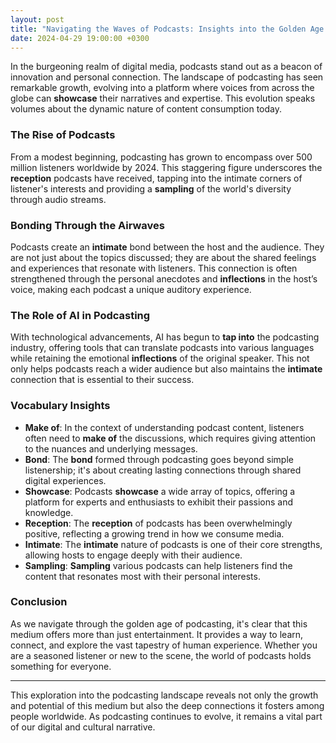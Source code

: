 ```yaml
---
layout: post
title: "Navigating the Waves of Podcasts: Insights into the Golden Age of Podcasting"
date: 2024-04-29 19:00:00 +0300
---
```


In the burgeoning realm of digital media, podcasts stand out as a beacon of innovation and personal connection. The landscape of podcasting has seen remarkable growth, evolving into a platform where voices from across the globe can **showcase** their narratives and expertise. This evolution speaks volumes about the dynamic nature of content consumption today.

### The Rise of Podcasts

From a modest beginning, podcasting has grown to encompass over 500 million listeners worldwide by 2024. This staggering figure underscores the **reception** podcasts have received, tapping into the intimate corners of listener's interests and providing a **sampling** of the world's diversity through audio streams.

### Bonding Through the Airwaves

Podcasts create an **intimate** bond between the host and the audience. They are not just about the topics discussed; they are about the shared feelings and experiences that resonate with listeners. This connection is often strengthened through the personal anecdotes and **inflections** in the host’s voice, making each podcast a unique auditory experience.

### The Role of AI in Podcasting

With technological advancements, AI has begun to **tap into** the podcasting industry, offering tools that can translate podcasts into various languages while retaining the emotional **inflections** of the original speaker. This not only helps podcasts reach a wider audience but also maintains the **intimate** connection that is essential to their success.

### Vocabulary Insights

- **Make of**: In the context of understanding podcast content, listeners often need to **make of** the discussions, which requires giving attention to the nuances and underlying messages.
- **Bond**: The **bond** formed through podcasting goes beyond simple listenership; it's about creating lasting connections through shared digital experiences.
- **Showcase**: Podcasts **showcase** a wide array of topics, offering a platform for experts and enthusiasts to exhibit their passions and knowledge.
- **Reception**: The **reception** of podcasts has been overwhelmingly positive, reflecting a growing trend in how we consume media.
- **Intimate**: The **intimate** nature of podcasts is one of their core strengths, allowing hosts to engage deeply with their audience.
- **Sampling**: **Sampling** various podcasts can help listeners find the content that resonates most with their personal interests.

### Conclusion

As we navigate through the golden age of podcasting, it's clear that this medium offers more than just entertainment. It provides a way to learn, connect, and explore the vast tapestry of human experience. Whether you are a seasoned listener or new to the scene, the world of podcasts holds something for everyone.

---

This exploration into the podcasting landscape reveals not only the growth and potential of this medium but also the deep connections it fosters among people worldwide. As podcasting continues to evolve, it remains a vital part of our digital and cultural narrative.